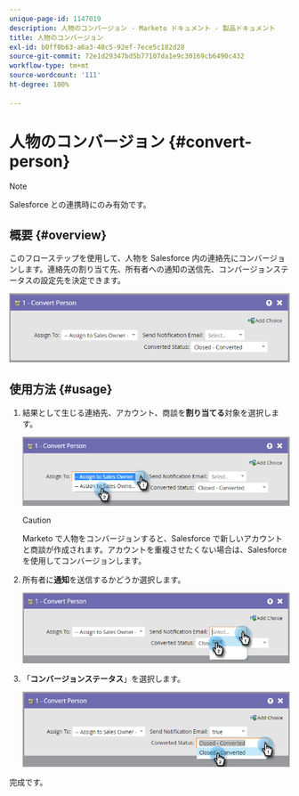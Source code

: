 ```yaml
---
unique-page-id: 1147019
description: 人物のコンバージョン - Marketo ドキュメント - 製品ドキュメント
title: 人物のコンバージョン
exl-id: b0ff0b63-a6a3-48c5-92ef-7ece5c182d28
source-git-commit: 72e1d29347bd5b77107da1e9c30169cb6490c432
workflow-type: tm+mt
source-wordcount: '111'
ht-degree: 100%

---
```


# 人物のコンバージョン {#convert-person}

>[!NOTE]
>
>Salesforce との連携時にのみ有効です。

## 概要 {#overview}

このフローステップを使用して、人物を Salesforce 内の連絡先にコンバージョンします。連絡先の割り当て先、所有者への通知の送信先、コンバージョンステータスの設定先を決定できます。

![](assets/one-2.png)

## 使用方法 {#usage}

1. 結果として生じる連絡先、アカウント、商談を&#x200B;**割り当てる**&#x200B;対象を選択します。

   ![](assets/two-2.png)

   >[!CAUTION]
   >
   >Marketo で人物をコンバージョンすると、Salesforce で新しいアカウントと商談が作成されます。アカウントを重複させたくない場合は、Salesforce を使用してコンバージョンします。

1. 所有者に&#x200B;**通知**&#x200B;を送信するかどうか選択します。

   ![](assets/three-2.png)

1. 「**コンバージョンステータス**」を選択します。

   ![](assets/four-3.png)

完成です。
